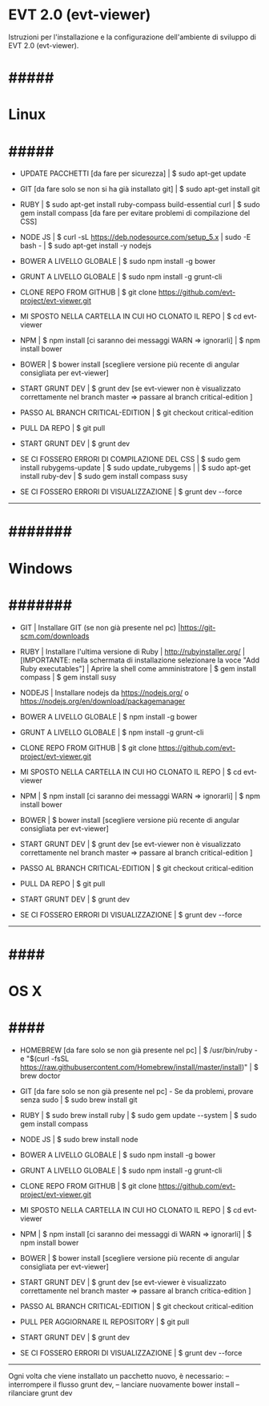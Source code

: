 EVT 2.0 (evt-viewer)
====================

Istruzioni per l'installazione e la configurazione dell'ambiente di sviluppo di EVT 2.0 (evt-viewer).

# ##### #
# Linux #
# ##### #

* UPDATE PACCHETTI [da fare per sicurezza]
| $ sudo apt-get update

* GIT [da fare solo se non si ha già installato git]
| $ sudo apt-get install git

* RUBY
| $ sudo apt-get install ruby-compass build-essential curl
| $ sudo gem install compass [da fare per evitare problemi di compilazione del CSS]

* NODE JS
| $ curl -sL https://deb.nodesource.com/setup_5.x | sudo -E bash -
| $ sudo apt-get install -y nodejs

* BOWER A LIVELLO GLOBALE
| $ sudo npm install -g bower

* GRUNT A LIVELLO GLOBALE
| $ sudo npm install -g grunt-cli 

* CLONE REPO FROM GITHUB
| $ git clone https://github.com/evt-project/evt-viewer.git

* MI SPOSTO NELLA CARTELLA IN CUI HO CLONATO IL REPO
| $ cd evt-viewer

* NPM
| $ npm install [ci saranno dei messaggi WARN => ignorarli]
| $ npm install bower

* BOWER 
| $ bower install [scegliere versione più recente di angular consigliata per evt-viewer]

* START GRUNT DEV
| $ grunt dev [se evt-viewer non è visualizzato correttamente nel branch master => passare al branch critical-edition ]

* PASSO AL BRANCH CRITICAL-EDITION 
| $ git checkout critical-edition

* PULL DA REPO
| $ git pull

* START GRUNT DEV
| $ grunt dev



* SE CI FOSSERO ERRORI DI COMPILAZIONE DEL CSS
| $ sudo gem install rubygems-update
| $ sudo update_rubygems
|
| $ sudo apt-get install ruby-dev
| $ sudo gem install compass susy

* SE CI FOSSERO ERRORI DI VISUALIZZAZIONE
| $ grunt dev --force

* *********************** *

# ####### #
# Windows #
# ####### #

* GIT 
| Installare GIT (se non già presente nel pc)
|https://git-scm.com/downloads

* RUBY
| Installare l'ultima versione di Ruby 
| http://rubyinstaller.org/
|[IMPORTANTE: nella schermata di installazione selezionare la voce "Add Ruby executables"]
| Aprire la shell come amministratore
| $ gem install compass
| $ gem install susy

* NODEJS
| Installare nodejs da https://nodejs.org/ o https://nodejs.org/en/download/package­manager

* BOWER A LIVELLO GLOBALE
| $ npm install -g bower 

* GRUNT A LIVELLO GLOBALE
| $ npm install -g grunt-cli

* CLONE REPO FROM GITHUB
| $ git clone https://github.com/evt-project/evt-viewer.git

* MI SPOSTO NELLA CARTELLA IN CUI HO CLONATO IL REPO
| $ cd evt-viewer

* NPM
| $ npm install [ci saranno dei messaggi WARN => ignorarli]
| $ npm install bower

* BOWER 
| $ bower install [scegliere versione più recente di angular consigliata per evt-viewer]

* START GRUNT DEV
| $ grunt dev [se evt-viewer non è visualizzato correttamente nel branch master => passare al branch critical-edition ]

* PASSO AL BRANCH CRITICAL-EDITION 
| $ git checkout critical-edition

* PULL DA REPO
| $ git pull

* START GRUNT DEV
| $ grunt dev



* SE CI FOSSERO ERRORI DI VISUALIZZAZIONE
| $ grunt dev --force

* *********************** *

# #### #
# OS X #
# #### #

* HOMEBREW [da fare solo se non già presente nel pc]
| $ /usr/bin/ruby -e "$(curl -fsSL https://raw.githubusercontent.com/Homebrew/install/master/install)" 
| $ brew doctor

* GIT [da fare solo se non già presente nel pc] - Se da problemi, provare senza sudo
| $ sudo brew install git

* RUBY
| $ sudo brew install ruby
| $ sudo gem update --system
| $ sudo gem install compass

* NODE JS
| $ sudo brew install node

* BOWER A LIVELLO GLOBALE
| $ sudo npm install -g bower

* GRUNT A LIVELLO GLOBALE
| $ sudo npm install -g grunt-cli 

* CLONE REPO FROM GITHUB
| $ git clone https://github.com/evt-project/evt-viewer.git

* MI SPOSTO NELLA CARTELLA IN CUI HO CLONATO IL REPO
| $ cd evt-viewer

* NPM
| $ npm install [ci saranno dei messaggi di WARN => ignorarli]
| $ npm install bower

* BOWER 
| $ bower install [scegliere versione più recente di angular consigliata per evt-viewer]

* START GRUNT DEV
| $ grunt dev [se evt-viewer è visualizzato correttamente nel branch master => passare al branch critica-edition ]

* PASSO AL BRANCH CRITICAL-EDITION 
| $ git checkout critical-edition

* PULL PER AGGIORNARE IL REPOSITORY
| $ git pull

* START GRUNT DEV
| $ grunt dev


* SE CI FOSSERO ERRORI DI VISUALIZZAZIONE
| $ grunt dev --force

* *********************** *

Ogni volta che viene installato un pacchetto nuovo, è necessario:
– interrompere il flusso grunt dev, 
– lanciare nuovamente bower install
– rilanciare grunt dev
